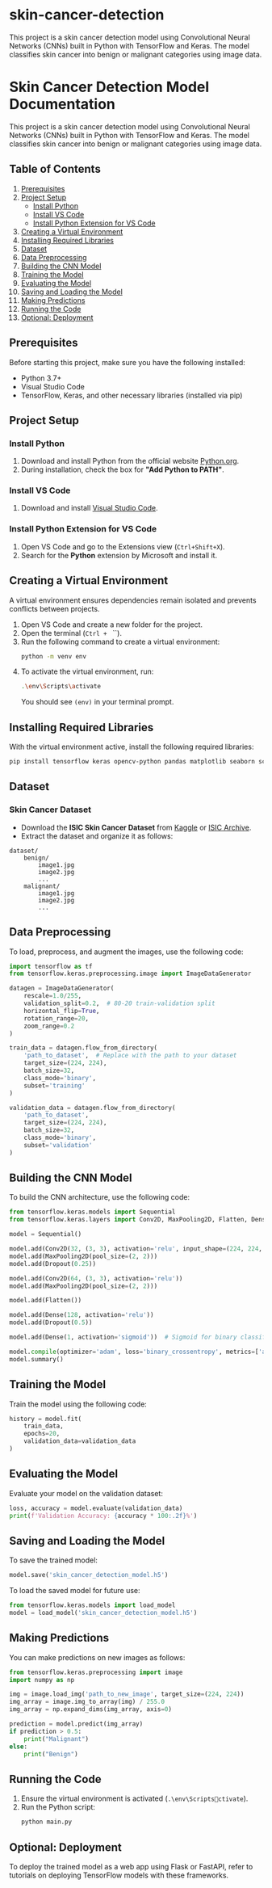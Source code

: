 # skin-cancer-detection
This project is a skin cancer detection model using Convolutional Neural Networks (CNNs) built in Python with TensorFlow and Keras. The model classifies skin cancer into benign or malignant categories using image data.

# Skin Cancer Detection Model Documentation

This project is a skin cancer detection model using Convolutional Neural Networks (CNNs) built in Python with TensorFlow and Keras. The model classifies skin cancer into benign or malignant categories using image data.

## Table of Contents
1. [Prerequisites](#prerequisites)
2. [Project Setup](#project-setup)
   - [Install Python](#install-python)
   - [Install VS Code](#install-vs-code)
   - [Install Python Extension for VS Code](#install-python-extension-for-vs-code)
3. [Creating a Virtual Environment](#creating-a-virtual-environment)
4. [Installing Required Libraries](#installing-required-libraries)
5. [Dataset](#dataset)
6. [Data Preprocessing](#data-preprocessing)
7. [Building the CNN Model](#building-the-cnn-model)
8. [Training the Model](#training-the-model)
9. [Evaluating the Model](#evaluating-the-model)
10. [Saving and Loading the Model](#saving-and-loading-the-model)
11. [Making Predictions](#making-predictions)
12. [Running the Code](#running-the-code)
13. [Optional: Deployment](#optional-deployment)

## Prerequisites
Before starting this project, make sure you have the following installed:
- Python 3.7+
- Visual Studio Code
- TensorFlow, Keras, and other necessary libraries (installed via pip)

## Project Setup

### Install Python
1. Download and install Python from the official website [Python.org](https://www.python.org/downloads/).
2. During installation, check the box for **"Add Python to PATH"**.

### Install VS Code
1. Download and install [Visual Studio Code](https://code.visualstudio.com/).

### Install Python Extension for VS Code
1. Open VS Code and go to the Extensions view (`Ctrl+Shift+X`).
2. Search for the **Python** extension by Microsoft and install it.

## Creating a Virtual Environment
A virtual environment ensures dependencies remain isolated and prevents conflicts between projects.

1. Open VS Code and create a new folder for the project.
2. Open the terminal (`Ctrl + ` ``).
3. Run the following command to create a virtual environment:
   ```bash
   python -m venv env
   ```
4. To activate the virtual environment, run:
   ```bash
   .\env\Scripts\activate
   ```
   You should see `(env)` in your terminal prompt.

## Installing Required Libraries
With the virtual environment active, install the following required libraries:

```bash
pip install tensorflow keras opencv-python pandas matplotlib seaborn scikit-learn
```

## Dataset
### Skin Cancer Dataset
- Download the **ISIC Skin Cancer Dataset** from [Kaggle](https://www.kaggle.com/) or [ISIC Archive](https://www.isic-archive.com/).
- Extract the dataset and organize it as follows:

```
dataset/
    benign/
        image1.jpg
        image2.jpg
        ...
    malignant/
        image1.jpg
        image2.jpg
        ...
```

## Data Preprocessing

To load, preprocess, and augment the images, use the following code:

```python
import tensorflow as tf
from tensorflow.keras.preprocessing.image import ImageDataGenerator

datagen = ImageDataGenerator(
    rescale=1.0/255,
    validation_split=0.2,  # 80-20 train-validation split
    horizontal_flip=True,
    rotation_range=20,
    zoom_range=0.2
)

train_data = datagen.flow_from_directory(
    'path_to_dataset',  # Replace with the path to your dataset
    target_size=(224, 224),
    batch_size=32,
    class_mode='binary',
    subset='training'
)

validation_data = datagen.flow_from_directory(
    'path_to_dataset',
    target_size=(224, 224),
    batch_size=32,
    class_mode='binary',
    subset='validation'
)
```

## Building the CNN Model

To build the CNN architecture, use the following code:

```python
from tensorflow.keras.models import Sequential
from tensorflow.keras.layers import Conv2D, MaxPooling2D, Flatten, Dense, Dropout

model = Sequential()

model.add(Conv2D(32, (3, 3), activation='relu', input_shape=(224, 224, 3)))
model.add(MaxPooling2D(pool_size=(2, 2)))
model.add(Dropout(0.25))

model.add(Conv2D(64, (3, 3), activation='relu'))
model.add(MaxPooling2D(pool_size=(2, 2)))

model.add(Flatten())

model.add(Dense(128, activation='relu'))
model.add(Dropout(0.5))

model.add(Dense(1, activation='sigmoid'))  # Sigmoid for binary classification

model.compile(optimizer='adam', loss='binary_crossentropy', metrics=['accuracy'])
model.summary()
```

## Training the Model

Train the model using the following code:

```python
history = model.fit(
    train_data,
    epochs=20,
    validation_data=validation_data
)
```

## Evaluating the Model

Evaluate your model on the validation dataset:

```python
loss, accuracy = model.evaluate(validation_data)
print(f'Validation Accuracy: {accuracy * 100:.2f}%')
```

## Saving and Loading the Model

To save the trained model:

```python
model.save('skin_cancer_detection_model.h5')
```

To load the saved model for future use:

```python
from tensorflow.keras.models import load_model
model = load_model('skin_cancer_detection_model.h5')
```

## Making Predictions

You can make predictions on new images as follows:

```python
from tensorflow.keras.preprocessing import image
import numpy as np

img = image.load_img('path_to_new_image', target_size=(224, 224))
img_array = image.img_to_array(img) / 255.0
img_array = np.expand_dims(img_array, axis=0)

prediction = model.predict(img_array)
if prediction > 0.5:
    print("Malignant")
else:
    print("Benign")
```

## Running the Code

1. Ensure the virtual environment is activated (`.\env\Scriptsctivate`).
2. Run the Python script:
   ```bash
   python main.py
   ```

## Optional: Deployment

To deploy the trained model as a web app using Flask or FastAPI, refer to tutorials on deploying TensorFlow models with these frameworks.
